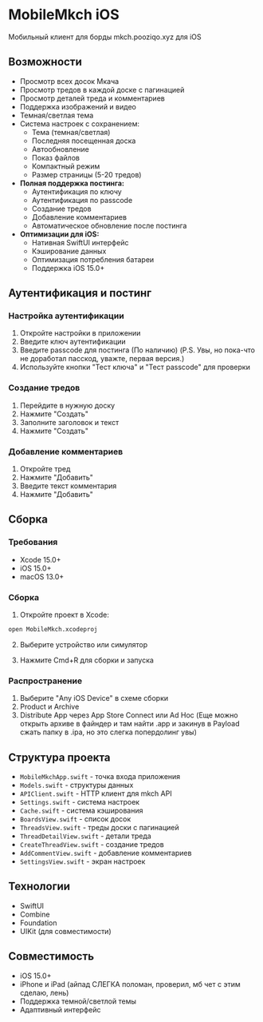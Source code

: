 # MobileMkch iOS

Мобильный клиент для борды mkch.pooziqo.xyz для iOS

## Возможности

- Просмотр всех досок Мкача
- Просмотр тредов в каждой доске с пагинацией
- Просмотр деталей треда и комментариев
- Поддержка изображений и видео
- Темная/светлая тема
- Система настроек с сохранением:
  - Тема (темная/светлая)
  - Последняя посещенная доска
  - Автообновление
  - Показ файлов
  - Компактный режим
  - Размер страницы (5-20 тредов)
- **Полная поддержка постинга:**
  - Аутентификация по ключу
  - Аутентификация по passcode
  - Создание тредов
  - Добавление комментариев
  - Автоматическое обновление после постинга
- **Оптимизации для iOS:**
  - Нативная SwiftUI интерфейс
  - Кэширование данных
  - Оптимизация потребления батареи
  - Поддержка iOS 15.0+

## Аутентификация и постинг

### Настройка аутентификации

1. Откройте настройки в приложении
2. Введите ключ аутентификации 
3. Введите passcode для постинга (По наличию) (P.S. Увы, но пока-что не доработал пасскод, уважте, первая версия.)
4. Используйте кнопки "Тест ключа" и "Тест passcode" для проверки

### Создание тредов

1. Перейдите в нужную доску
2. Нажмите "Создать"
3. Заполните заголовок и текст
4. Нажмите "Создать"

### Добавление комментариев

1. Откройте тред
2. Нажмите "Добавить"
3. Введите текст комментария
4. Нажмите "Добавить"

## Сборка

### Требования

- Xcode 15.0+
- iOS 15.0+
- macOS 13.0+

### Сборка

1. Откройте проект в Xcode:
```bash
open MobileMkch.xcodeproj
```

2. Выберите устройство или симулятор

3. Нажмите Cmd+R для сборки и запуска

### Распространение

1. Выберите "Any iOS Device" в схеме сборки
2. Product и Archive
3. Distribute App через App Store Connect или Ad Hoc (Еще можно открыть архиве в файндер и там найти .app и закинув в Payload сжать папку в .ipa, но это слегка попердолинг увы)

## Структура проекта

- `MobileMkchApp.swift` - точка входа приложения
- `Models.swift` - структуры данных
- `APIClient.swift` - HTTP клиент для mkch API
- `Settings.swift` - система настроек
- `Cache.swift` - система кэширования
- `BoardsView.swift` - список досок
- `ThreadsView.swift` - треды доски с пагинацией
- `ThreadDetailView.swift` - детали треда
- `CreateThreadView.swift` - создание тредов
- `AddCommentView.swift` - добавление комментариев
- `SettingsView.swift` - экран настроек

## Технологии

- SwiftUI
- Combine
- Foundation
- UIKit (для совместимости)

## Совместимость

- iOS 15.0+
- iPhone и iPad (айпад СЛЕГКА поломан, проверил, мб чет с этим сделаю, лень)
- Поддержка темной/светлой темы
- Адаптивный интерфейс 